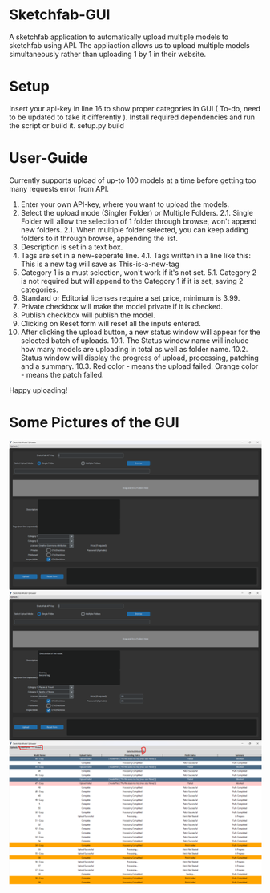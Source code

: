 # Sketchfab-GUI
A sketchfab application to automatically upload multiple models to sketchfab using API.
The appliaction allows us to upload multiple models simultaneously rather than uploading 1 by 1 in their website.

# Setup
Insert your api-key in line 16 to show proper categories in GUI ( To-do, need to be updated to take it differently ).
Install required dependencies and run the script or build it.
setup.py build

# User-Guide
Currently supports upload of up-to 100 models at a time before getting too many requests error from API.
1. Enter your own API-key, where you want to upload the models.
2. Select the upload mode (Singler Folder) or Multiple Folders.
2.1. Single Folder will allow the selection of 1 folder through browse, won't append new folders.
2.1. When multiple folder selected, you can keep adding folders to it through browse, appending the list.
3. Description is set in a text box.
4. Tags are set in a new-seperate line.
4.1. Tags written in a line like this: This is a new tag will save as This-is-a-new-tag
5. Category 1 is a must selection, won't work if it's not set.
5.1. Category 2 is not required but will append to the Category 1 if it is set, saving 2 categories.
6. Standard or Editorial licenses require a set price, minimum is 3.99.
7. Private checkbox will make the model private if it is checked.
8. Publish checkbox will publish the model.
9. Clicking on Reset form will reset all the inputs entered.
10. After clicking the upload button, a new status window will appear for the selected batch of uploads.
10.1. The Status window name will include how many models are uploading in total as well as folder name.
10.2. Status window will display the progress of upload, processing, patching and a summary.
10.3. Red color - means the upload failed. Orange color - means the patch failed.

Happy uploading!

# Some Pictures of the GUI

![alt text](https://github.com/KarolisJasad/Sketchfab-GUI/blob/main/images/Sketchfabmain.png?raw=true)
![alt text](https://github.com/KarolisJasad/Sketchfab-GUI/blob/main/images/SketchfabMainText.png?raw=true)
![alt text](https://github.com/KarolisJasad/Sketchfab-GUI/blob/main/images/SketchfabStatus.png?raw=true)
